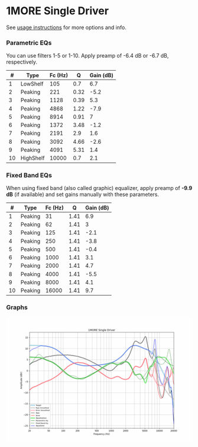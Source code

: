 # 1MORE Single Driver
See [usage instructions](https://github.com/jaakkopasanen/AutoEq#usage) for more options and info.

### Parametric EQs
You can use filters 1-5 or 1-10. Apply preamp of -6.4 dB or -6.7 dB, respectively.

|   # | Type      |   Fc (Hz) |    Q |   Gain (dB) |
|-----|-----------|-----------|------|-------------|
|   1 | LowShelf  |       105 | 0.7  |         6.7 |
|   2 | Peaking   |       221 | 0.32 |        -5.2 |
|   3 | Peaking   |      1128 | 0.39 |         5.3 |
|   4 | Peaking   |      4868 | 1.22 |        -7.9 |
|   5 | Peaking   |      8914 | 0.91 |         7   |
|   6 | Peaking   |      1372 | 3.48 |        -1.2 |
|   7 | Peaking   |      2191 | 2.9  |         1.6 |
|   8 | Peaking   |      3092 | 4.66 |        -2.6 |
|   9 | Peaking   |      4091 | 5.31 |         1.4 |
|  10 | HighShelf |     10000 | 0.7  |         2.1 |

### Fixed Band EQs
When using fixed band (also called graphic) equalizer, apply preamp of **-9.9 dB** (if available) and set gains manually with these parameters.

|   # | Type    |   Fc (Hz) |    Q |   Gain (dB) |
|-----|---------|-----------|------|-------------|
|   1 | Peaking |        31 | 1.41 |         6.9 |
|   2 | Peaking |        62 | 1.41 |         3   |
|   3 | Peaking |       125 | 1.41 |        -2.1 |
|   4 | Peaking |       250 | 1.41 |        -3.8 |
|   5 | Peaking |       500 | 1.41 |        -0.4 |
|   6 | Peaking |      1000 | 1.41 |         3.1 |
|   7 | Peaking |      2000 | 1.41 |         4.7 |
|   8 | Peaking |      4000 | 1.41 |        -5.5 |
|   9 | Peaking |      8000 | 1.41 |         4.1 |
|  10 | Peaking |     16000 | 1.41 |         9.7 |

### Graphs
![](./1MORE%20Single%20Driver.png)
